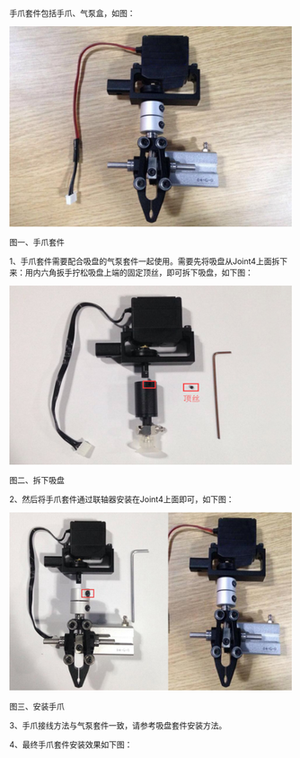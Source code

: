 手爪套件包括手爪、气泵盒，如图：

![](/assets/import.png图三)

图一、手爪套件

1、手爪套件需要配合吸盘的气泵套件一起使用。需要先将吸盘从Joint4上面拆下来：用内六角扳手拧松吸盘上端的固定顶丝，即可拆下吸盘，如下图：

![](/assets/imng)

图二、拆下吸盘

2、然后将手爪套件通过联轴器安装在Joint4上面即可，如下图：

![](/assets/i3)

图三、安装手爪

3、手爪接线方法与气泵套件一致，请参考吸盘套件安装方法。

4、最终手爪套件安装效果如下图：

